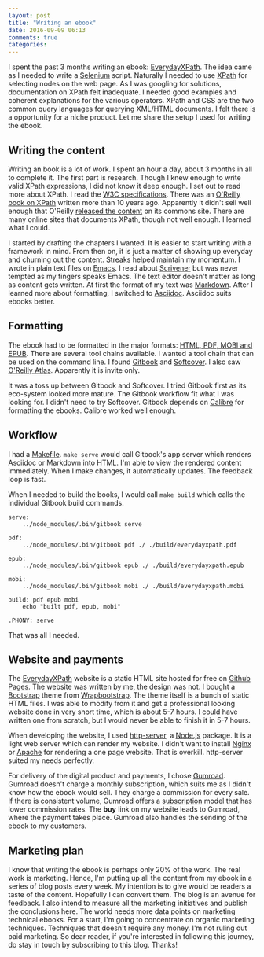 ```yaml
---
layout: post
title: "Writing an ebook"
date: 2016-09-09 06:13
comments: true
categories:
---
```


I spent the past 3 months writing an ebook: [EverydayXPath](http://www.everydayxpath.com). The idea came as I needed to write a [Selenium](http://www.seleniumhq.org/) script. Naturally I needed to use [XPath](https://en.wikipedia.org/wiki/XPath) for selecting nodes on the web page. As I was googling for solutions, documentation on XPath felt inadequate. I needed good examples and coherent explanations for the various operators. XPath and CSS are the two common query languages for querying XML/HTML documents. I felt there is a opportunity for a niche product. Let me share the setup I used for writing the ebook.

<!-- more -->

## Writing the content

Writing an book is a lot of work. I spent an hour a day, about 3 months in all to complete it. The first part is research. Though I knew enough to write valid XPath expressions, I did not know it deep enough. I set out to read more about XPath. I read the [W3C specifications](https://www.w3.org/TR/xpath/). There was an [O'Reilly book on XPath](http://shop.oreilly.com/product/9780596002916.do)  written more than 10 years ago. Apparently it didn't sell well enough that O'Reilly [released the content](http://commons.oreilly.com/wiki/index.php/XPath_and_XPointer) on its commons site. There are many online sites that documents XPath, though not well enough. I learned what I could.

I started by drafting the chapters I wanted. It is easier to start writing with a framework in mind. From then on, it is just a matter of showing up everyday and churning out the content. [Streaks](https://streaksapp.com/) helped maintain my momentum. I wrote in plain text files on [Emacs](https://www.gnu.org/software/emacs/). I read about [Scrivener](https://www.literatureandlatte.com/scrivener.php) but was never tempted as my fingers speaks Emacs. The text editor doesn't matter as long as content gets written. At first the format of my text was [Markdown](https://en.wikipedia.org/wiki/Markdown). After I learned more about formatting, I switched to [Asciidoc](http://asciidoctor.org/docs/asciidoc-writers-guide/). Asciidoc suits ebooks better.

## Formatting

The ebook had to be formatted in the major formats: [HTML, PDF, MOBI and EPUB](https://en.wikipedia.org/wiki/Comparison_of_e-book_formats). There are several tool chains available. I wanted a tool chain that can be used on the command line. I found [Gitbook](https://www.gitbook.com/) and [Softcover](https://www.softcover.io/). I also saw [O'Reilly Atlas](https://atlas.oreilly.com/). Apparently it is invite only.

It was a toss up between Gitbook and Softcover. I tried Gitbook first as its eco-system looked more mature. The Gitbook workflow fit what I was looking for. I didn't need to try Softcover. Gitbook depends on [Calibre](https://calibre-ebook.com/) for formatting the ebooks. Calibre worked well enough.

## Workflow

I had a [Makefile](https://www.gnu.org/software/make/). `make serve` would call Gitbook's app server which renders Asciidoc or Markdown into HTML. I'm able to view the rendered content immediately. When I make changes, it automatically updates. The feedback loop is fast.

When I needed to build the books, I would call `make build` which calls the individual Gitbook build commands.

```
serve:
	../node_modules/.bin/gitbook serve

pdf:
	../node_modules/.bin/gitbook pdf ./ ./build/everydayxpath.pdf

epub:
	../node_modules/.bin/gitbook epub ./ ./build/everydayxpath.epub

mobi:
	../node_modules/.bin/gitbook mobi ./ ./build/everydayxpath.mobi

build: pdf epub mobi
	echo "built pdf, epub, mobi"

.PHONY: serve
```

That was all I needed.

## Website and payments

The [EverydayXPath](http://www.everydayxpath.com) website is a static HTML site hosted for free on [Github Pages](https://pages.github.com/). The website was written by me, the design was not. I bought a [Bootstrap](https://getbootstrap.com/) theme from [Wrapbootstrap](https://wrapbootstrap.com/). The theme itself is a bunch of static HTML files. I was able to modify from it and get a professional looking website done in very short time, which is about 5-7 hours. I could have written one from scratch, but I would never be able to finish it in 5-7 hours.

When developing the website, I used [http-server](https://www.npmjs.com/package/http-server), a [Node.js](https://nodejs.org/en/) package. It is a light web server which can render my website. I didn't want to install [Nginx](https://www.nginx.com/) or [Apache](https://httpd.apache.org/) for rendering a one page website. That is overkill. http-server suited my needs perfectly.

For delivery of the digital product and payments, I chose [Gumroad](https://gumroad.com/). Gumroad doesn't charge a monthly subscription, which suits me as I didn't know how the ebook would sell. They charge a commission for every sale. If there is consistent volume, Gumroad offers a [subscription](https://gumroad.com/features/pricing) model that has lower commission rates. The __buy__ link on my website leads to Gumroad, where the payment takes place. Gumroad also handles the sending of the ebook to my customers.

## Marketing plan

I know that writing the ebook is perhaps only 20% of the work. The real work is marketing. Hence, I'm putting up all the content from my ebook in a series of blog posts every week. My intention is to give would be readers a taste of the content. Hopefully I can convert them. The blog is an avenue for feedback. I also intend to measure all the marketing initiatives and publish the conclusions here. The world needs more data points on marketing technical ebooks. For a start, I'm going to concentrate on organic marketing techniques. Techniques that doesn't require any money. I'm not ruling out paid marketing. So dear reader, if you're interested in following this journey, do stay in touch by subscribing to this blog. Thanks!
